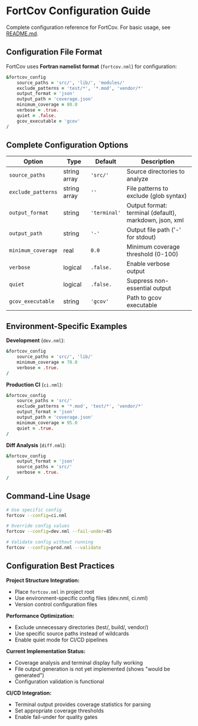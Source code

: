# FortCov Configuration Guide

Complete configuration reference for FortCov. For basic usage, see [README.md](../../README.md).

## Configuration File Format

FortCov uses **Fortran namelist format** (`fortcov.nml`) for configuration:

```fortran
&fortcov_config
    source_paths = 'src/', 'lib/', 'modules/'
    exclude_patterns = 'test/*', '*.mod', 'vendor/*'
    output_format = 'json'
    output_path = 'coverage.json'
    minimum_coverage = 80.0
    verbose = .true.
    quiet = .false.
    gcov_executable = 'gcov'
/
```

## Complete Configuration Options

| Option | Type | Default | Description |
|--------|------|---------|-------------|
| `source_paths` | string array | `'src/'` | Source directories to analyze |
| `exclude_patterns` | string array | `''` | File patterns to exclude (glob syntax) |
| `output_format` | string | `'terminal'` | Output format: terminal (default), markdown, json, xml |
| `output_path` | string | `'-'` | Output file path ('-' for stdout) |
| `minimum_coverage` | real | `0.0` | Minimum coverage threshold (0-100) |
| `verbose` | logical | `.false.` | Enable verbose output |
| `quiet` | logical | `.false.` | Suppress non-essential output |
| `gcov_executable` | string | `'gcov'` | Path to gcov executable |

## Environment-Specific Examples

**Development** (`dev.nml`):
```fortran
&fortcov_config
    source_paths = 'src/', 'lib/'
    minimum_coverage = 70.0
    verbose = .true.
/
```

**Production CI** (`ci.nml`):
```fortran
&fortcov_config
    source_paths = 'src/'
    exclude_patterns = '*.mod', 'test/*', 'vendor/*'
    output_format = 'json'
    output_path = 'coverage.json'
    minimum_coverage = 95.0
    quiet = .true.
/
```

**Diff Analysis** (`diff.nml`):
```fortran
&fortcov_config
    output_format = 'json'
    source_paths = 'src/'
    verbose = .true.
/
```

## Command-Line Usage

```bash
# Use specific config
fortcov --config=ci.nml

# Override config values
fortcov --config=dev.nml --fail-under=85

# Validate config without running
fortcov --config=prod.nml --validate
```

## Configuration Best Practices

**Project Structure Integration:**
- Place `fortcov.nml` in project root
- Use environment-specific config files (dev.nml, ci.nml)
- Version control configuration files

**Performance Optimization:**
- Exclude unnecessary directories (test/, build/, vendor/)
- Use specific source paths instead of wildcards
- Enable quiet mode for CI/CD pipelines

**Current Implementation Status:**
- Coverage analysis and terminal display fully working
- File output generation is not yet implemented (shows "would be generated")
- Configuration validation is functional

**CI/CD Integration:**
- Terminal output provides coverage statistics for parsing
- Set appropriate coverage thresholds
- Enable fail-under for quality gates